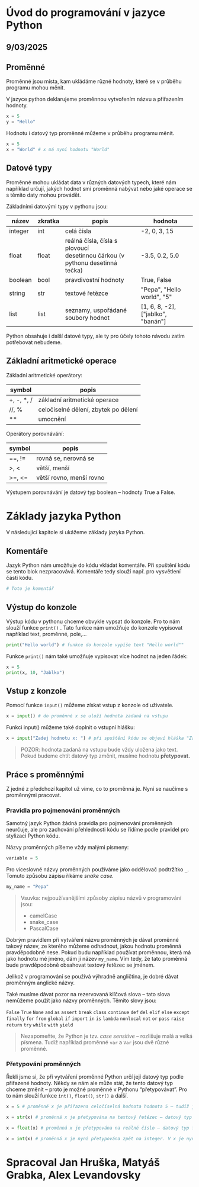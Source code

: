 # Úvod do programování v jazyce Python

## 9/03/2025

## Proměnné

Proměnné jsou místa, kam ukládáme různé hodnoty, které se v průběhu programu mohou měnit.

V jazyce python deklarujeme proměnnou vytvořením názvu a přiřazením hodnoty.

```python
x = 5 
y = "Hello"
```

Hodnotu i datový typ proměnné můžeme v průběhu programu měnit.

```python
x = 5 
x = "World" # x má nyní hodnotu "World"
```

## Datové typy

Proměnné mohou ukládat data v různých datových typech, které nám například určují, jakých hodnot smí proměnná nabývat nebo jaké operace se s těmito daty mohou provádět.

Základními datovými typy v pythonu jsou:

| název | zkratka | popis | hodnota |
| --- | --- | --- | --- |
| integer | int | celá čísla | -2, 0, 3, 15 |
| float | float | reálná čísla, čísla s plovoucí <br> desetinnou čárkou (v pythonu desetinná tečka) | -3.5, 0.2, 5.0 |
| boolean | bool | pravdivostní hodnoty | True, False |
| string | str | textové řetězce | "Pepa", "Hello world", "5" |
| list | list | seznamy, uspořádané soubory hodnot | [1, 6, 8, -2], ["jablko", "banán"] |

Python obsahuje i další datové typy, ale ty pro účely tohoto návodu zatím potřebovat nebudeme.

## Základní aritmetické operace

Základní aritmetické operátory:

| symbol | popis |
| --- | --- |
| +, -, *, / | základní aritmetické operace |
| //, % | celočíselné dělení, zbytek po dělení |
| ** | umocnění |

Operátory porovnávání:

| symbol | popis |
| --- | --- |
| ==, != | rovná se, nerovná se |
| >, < | větší, menší |
| >=, <= | větší rovno, menší rovno |

Výstupem porovnávání je datový typ boolean – hodnoty True a False.

# Základy jazyka Python

V následující kapitole si ukážeme základy jazyka Python.

## Komentáře

Jazyk Python nám umožňuje do kódu vkládat komentáře. Při spuštění kódu se tento blok nezpracovává. Komentáře tedy slouží např. pro vysvětlení části kódu.

  

```python
# Toto je komentář
```

## Výstup do konzole

Výstup kódu v pythonu chceme obvykle vypsat do konzole. Pro to nám slouží funkce `print()` . Tato funkce nám umožňuje do konzole vypisovat například text, proměnné, pole,…

```python
print("Hello world") # funkce do konzole vypíše text "Hello world""
```

Funkce `print()` nám také umožňuje vypisovat více hodnot na jeden řádek:

```python
x = 5
print(x, 10, "Jablko")
```

## Vstup z konzole

Pomocí funkce `input()` můžeme získat vstup z konzole od uživatele.

```python
x = input() # do proměnné x se uloží hodnota zadaná na vstupu
```

Funkci input() můžeme také doplnit o vstupní hlášku:

```python
x = input("Zadej hodnotu x: ") # při spuštění kódu se objeví hláška "Zadej hodnotu x: "
```

> POZOR: hodnota zadaná na vstupu bude vždy uložena jako text. Pokud budeme chtít datový typ změnit, musíme hodnotu **přetypovat.**
> 

## Práce s proměnnými

Z jedné z předchozí kapitol už víme, co to proměnná je. Nyní se naučíme s proměnnými pracovat.

### Pravidla pro pojmenování proměnných

Samotný jazyk Python žádná pravidla pro pojmenování proměnných neurčuje, ale pro zachování přehlednosti kódu se řídíme podle pravidel pro stylizaci Python kódu.

Názvy proměnných píšeme vždy malými písmeny:

```python
variable = 5
```

Pro víceslovné názvy proměnných používáme jako oddělovač podtržítko `_`. Tomuto způsobu zápisu říkáme *snake case.*

```python
my_name = "Pepa"
```

> Vsuvka: nejpoužívanějšími způsoby zápisu názvů v programování jsou:
> 
> - camelCase
> - snake_case
> - PascalCase

Dobrým pravidlem při vytváření názvu proměnných je dávat proměnné takový název, ze kterého můžeme odhadnout, jakou hodnotu proměnná pravděpodobně nese. Pokud budu například používat proměnnou, která má jako hodnotu mé jméno, dám ji název `my_name`. Vím tedy, že tato proměnná bude pravděpodobně obsahovat textový řetězec se jménem.

Jelikož v programování se používá výhradně angličtina, je dobré dávat proměnným anglické názvy.

Také musíme dávat pozor na rezervovaná klíčová slova – tato slova nemůžeme použít jako názvy proměnných. Těmito slovy jsou: 

`False` `True` `None` `and` `as` `assert` `break` `class` `continue` `def` `del` `elif` `else` `except` `finally` `for` `from` `global` `if` `import` `in` `is` `lambda` `nonlocal` `not` `or` `pass` `raise` `return` `try` `while` `with` `yield`

> Nezapomeňte, že Python je tzv. *case sensitive –* rozlišuje malá a velká písmena. Tudíž například proměnné `var` a `Var` jsou dvě různé proměnné.
> 

### Přetypování proměnných

Řekli jsme si, že při vytváření proměnné Python určí její datový typ podle přiřazené hodnoty. Někdy se nám ale může stát, že tento datový typ chceme změnit – proto je možné proměnné v Pythonu “přetypovávat”. Pro to nám slouží funkce `int()`, `float()`, `str()` a další.

```python
x = 5 # proměnné x je přiřazena celočíselná hodnota hodnota 5 – tudíž je datový typ integer

x = str(x) # proměnná x je přetypována na textový řetězec – datový typ string. V x je nyní uložena hodnota "5"

x = float(x) # proměnná x je přetypována na reálné číslo – datový typ float. V x je nyní uložena hodnota 5.0

x = int(x) # proměnná x je nyní přetypována zpět na integer. V x je nyní uložena hodnota 5
```
# Spracoval Jan Hruška, Matyáš Grabka, Alex Levandovsky

